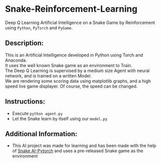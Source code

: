 # Snake-Reinforcement-Learning
Deep Q Learning Artificial Intelligence on a Snake Game by Reinforcement using `Python`, `PyTorch` and `PyGame`. 

## Description:
This is an Artificial Intelligence developed in Python using Torch and Anaconda.
<br> It uses the well known Snake game as an environment to Train.
<br> The Deep Q Learning is supervised by a medium size Agent with neural network, and is trained on a written Model.
<br> We are rendering some scoring data using matplotlib graphs, and a high speed live game displayer. Of course, the speed can be changed.

## Instructions:
- Execute `python agent.py`
- Let the Snake learn by itself using our `model.py`

## Additional Information:
- This AI project was made for learning and has been made with the help of [Snake AI-Pytorch](https://www.youtube.com/watch?v=PJl4iabBEz0) and uses a pre-released Snake game as the environment
